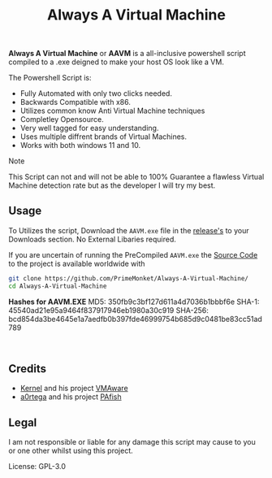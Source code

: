 <h1 align="center">Always A Virtual Machine</h1>
<br>

**Always A Virtual Machine** or **AAVM** is a all-inclusive powershell script compiled to a .exe deigned to make your host OS look like a VM.

The Powershell Script is:
- Fully Automated with only two clicks needed.
- Backwards Compatible with x86.
- Utilizes common know Anti Virtual Machine techniques
- Completley Opensource.
- Very well tagged for easy understanding.
- Uses multiple diffrent brands of Virtual Machines.
- Works with both windows 11 and 10.

> [!NOTE]
> This Script can not and will not be able to 100% Guarantee a flawless Virtual Machine detection rate but as the developer I will try my best.
>

## Usage
To Utilizes the script, Download the `AAVM.exe` file in the [release's](https://github.com/PrimeMonket/Always-A-Virtual-Machine/releases/latest) to your Downloads section. No External Libaries required.

If you are uncertain of running the PreCompiled `AAVM.exe` the [Source Code](https://github.com/PrimeMonket/Always-A-Virtual-Machine/Main.ps1) to the project is available worldwide with
```bash
git clone https://github.com/PrimeMonket/Always-A-Virtual-Machine/
cd Always-A-Virtual-Machine
```

**Hashes for AAVM.EXE**
    MD5: 350fb9c3bf127d611a4d7036b1bbbf6e
    SHA-1: 45540ad21e95a9464f837917946eb1980a30c919
    SHA-256: bcd854da3be4645e1a7aedfb0b397fde46999754b685d9c0481be83cc51ad789

<br>

## Credits
- [Kernel](https://github.com/kernelwernel) and his project [VMAware](https://github.com/kernelwernel/VMAware)
- [a0rtega](https://github.com/a0rtega) and his project [PAfish](https://github.com/a0rtega/pafish)




## Legal

I am not responsible or liable for any damage this script may cause to you or one other whilst using this project. 

License: GPL-3.0
